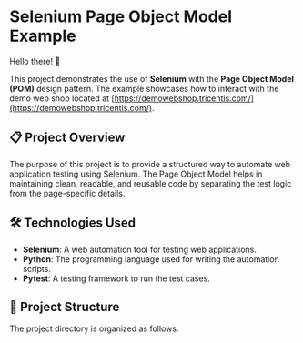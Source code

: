 # Selenium Page Object Model Example

Hello there! 👋

This project demonstrates the use of **Selenium** with the **Page Object Model (POM)** design pattern. The example showcases how to interact with the demo web shop located at [https://demowebshop.tricentis.com/](https://demowebshop.tricentis.com/).

## 📋 Project Overview

The purpose of this project is to provide a structured way to automate web application testing using Selenium. The Page Object Model helps in maintaining clean, readable, and reusable code by separating the test logic from the page-specific details.

## 🛠️ Technologies Used

- **Selenium**: A web automation tool for testing web applications.
- **Python**: The programming language used for writing the automation scripts.
- **Pytest**: A testing framework to run the test cases.

## 📂 Project Structure

The project directory is organized as follows:

